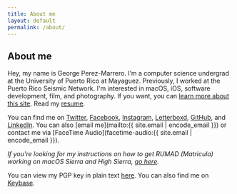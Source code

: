 ```yaml
---
title: About me
layout: default
permalink: /about/
---
```


## About me

Hey, my name is George Perez-Marrero. I’m a computer science undergrad at the University of Puerto Rico at Mayaguez. Previously, I worked at the Puerto Rico Seismic Network. I'm interested in macOS, iOS, software development, film, and photography. If you want, you can [learn more about this site](/site/). Read my [resume](/resume/).

You can find me on [Twitter](https://twitter.com/georgeperez/), [Facebook](https://facebook.com/georgeperezmarrero/), [Instagram](https://instagram.com/georgeperez/), [Letterboxd](https://letterboxd.com/georgeperez/), [GitHub](https://github.com/georgeperez/), and [LinkedIn](https://linkedin.com/in/georgeperezmarrero/). You can also [email me](mailto:{{ site.email | encode_email }}) or contact me via [FaceTime Audio](facetime-audio:{{ site.email | encode_email }}). 

_If you're looking for my instructions on how to get RUMAD (Matricula) working on macOS Sierra and High Sierra, [go here](/matricula)._

You can view my PGP key in plain text [here](/key/). You can also find me on [Keybase](https://keybase.io/georgeperezm/).
